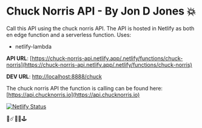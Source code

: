# Chuck Norris API - By Jon D Jones 💥

Call this API using the chuck norris API.  The API is hosted in Netlify as both en edge function and a serverless function.    Uses:

- netlify-lambda

**API URL**: [https://chuck-norris-api.netlify.app/.netlify/functions/chuck-norris](https://chuck-norris-api.netlify.app/.netlify/functions/chuck-norris)

**DEV URL**: [http://localhost:8888/chuck](http://localhost:8888/chuck)

The chuck norris API the function is calling can be found here: [https://api.chucknorris.io](https://api.chucknorris.io)

[![Netlify Status](https://api.netlify.com/api/v1/badges/9869fe9e-1cf8-4766-9ad7-ce4738928d37/deploy-status)](https://app.netlify.com/sites/chuck-norris-api/deploys)

👾☄️👻👺🕹️
